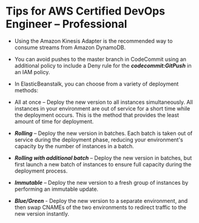 # Tips for AWS Certified DevOps Engineer – Professional

* Using the Amazon Kinesis Adapter is the recommended way to consume streams from Amazon DynamoDB.
* You can avoid pushes to the master branch in CodeCommit using an additional policy to include a Deny rule for the ***codecommit:GitPush*** in an IAM policy.
* In ElasticBeanstalk, you can choose from a variety of deployment methods:

 * All at once – Deploy the new version to all instances simultaneously. All instances in your environment are out of service for a short time while the deployment occurs. This is the method that provides the least amount of time for deployment.
  * ***Rolling*** – Deploy the new version in batches. Each batch is taken out of service during the deployment phase, reducing your environment's capacity by the number of instances in a batch.
  * ***Rolling with additional batch*** – Deploy the new version in batches, but first launch a new batch of instances to ensure full capacity during the deployment process.
  * ***Immutable*** – Deploy the new version to a fresh group of instances by performing an immutable update.
  * ***Blue/Green*** - Deploy the new version to a separate environment, and then swap CNAMEs of the two environments to redirect traffic to the new version instantly.
